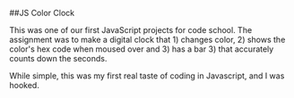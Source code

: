 ##JS Color Clock

This was one of our first JavaScript projects for code school.
The assignment was to make a digital clock that 1) changes color,
2) shows the color's hex code when moused over and 3) has a bar
3) that accurately counts down the seconds.

While simple, this was my first real taste of coding in Javascript,
and I was hooked.
